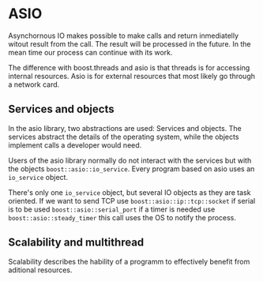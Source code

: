 # ASIO

Asynchornous IO makes possible to make calls and return inmediatelly witout
result from the call. The result will be processed in the future.
In the mean time our process can continue with its work.

The difference with boost.threads and asio is that threads is for accessing 
internal resources. Asio is for external resources that most likely go through
a network card.

## Services and objects

In the asio library, two abstractions are used: Services and objects.
The services abstract the details of the operating system, while the objects
implement calls a developer would need.

Users of the asio library normally do not interact with the services but with
the objects `boost::asio::io_service`. Every program based on asio uses an
`io_service` object.

There's only one `io_service` object, but several IO objects as they are task
oriented. If we want to send TCP use `boost::asio::ip::tcp::socket` if serial
is to be used `boost::asio::serial_port` if a timer is needed use
`boost::asio::steady_timer` this call uses the OS to notify the process.

## Scalability and multithread

Scalability describes the hability of a programm to effectively benefit from
aditional resources. 
